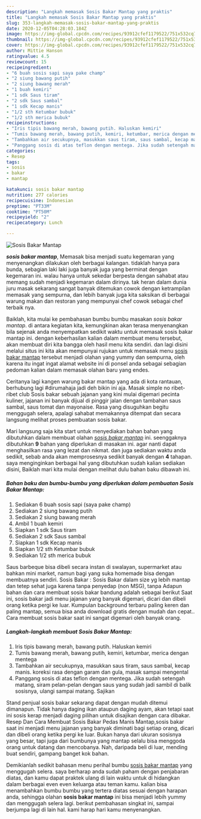 ```yaml
---
description: "Langkah memasak Sosis Bakar Mantap yang praktis"
title: "Langkah memasak Sosis Bakar Mantap yang praktis"
slug: 353-langkah-memasak-sosis-bakar-mantap-yang-praktis
date: 2020-12-05T04:28:03.184Z
image: https://img-global.cpcdn.com/recipes/93912cfef1179522/751x532cq70/sosis-bakar-mantap-foto-resep-utama.jpg
thumbnail: https://img-global.cpcdn.com/recipes/93912cfef1179522/751x532cq70/sosis-bakar-mantap-foto-resep-utama.jpg
cover: https://img-global.cpcdn.com/recipes/93912cfef1179522/751x532cq70/sosis-bakar-mantap-foto-resep-utama.jpg
author: Mittie Hanson
ratingvalue: 4.5
reviewcount: 15
recipeingredient:
- "6 buah sosis sapi saya pake champ"
- "2 siung bawang putih"
- "2 siung bawang merah"
- "1 buah kemiri"
- "1 sdk Saus tiram"
- "2 sdk Saus sambal"
- "1 sdk Kecap manis"
- "1/2 sth Ketumbar bubuk"
- "1/2 sth merica bubuk"
recipeinstructions:
- "Iris tipis bawang merah, bawang putih. Haluskan kemiri"
- "Tumis bawang merah, bawang putih, kemiri, ketumbar, merica dengan mentega"
- "Tambahkan air secukupnya, masukkan saus tiram, saus sambal, kecap manis. koreksi rasa dengan garam dan gula, masak sampai mengental"
- "Panggang sosis di atas teflon dengan mentega. Jika sudah setengah matang, siram pelan-pelan dengan saus yang sudah jadi sambil di balik sosisnya, ulangi sampai matang. Sajikan"
categories:
- Resep
tags:
- sosis
- bakar
- mantap

katakunci: sosis bakar mantap 
nutrition: 277 calories
recipecuisine: Indonesian
preptime: "PT33M"
cooktime: "PT50M"
recipeyield: "2"
recipecategory: Lunch

---
```



![Sosis Bakar Mantap](https://img-global.cpcdn.com/recipes/93912cfef1179522/751x532cq70/sosis-bakar-mantap-foto-resep-utama.jpg)

<b><i>sosis bakar mantap</i></b>, Memasak bisa menjadi suatu kegemaran yang menyenangkan dilakukan oleh berbagai kalangan. tidaklah hanya para bunda, sebagian laki laki juga banyak juga yang berminat dengan kegemaran ini. walau hanya untuk sekedar berpesta dengan sahabat atau memang sudah menjadi kegemaran dalam dirinya. tak heran dalam dunia juru masak sekarang sangat banyak ditemukan cowok dengan ketrampilan memasak yang sempurna, dan lebih banyak juga kita saksikan di berbagai warung makan dan restoran yang mempunyai chef cowok sebagai chef terbaik nya.

Baiklah, kita mulai ke pembahasan bumbu bumbu masakan <i>sosis bakar mantap</i>. di antara kegiatan kita, kemungkinan akan terasa menyenangkan bila sejenak anda menyempatkan sedikit waktu untuk memasak sosis bakar mantap ini. dengan keberhasilan kalian dalam membuat menu tersebut, akan membuat diri kita bangga oleh hasil menu kita sendiri. dan lagi disini melalui situs ini kita akan mempunyai rujukan untuk memasak menu <u>sosis bakar mantap</u> tersebut menjadi olahan yang yummy dan sempurna, oleh karena itu ingat ingat alamat website ini di ponsel anda sebagai sebagian pedoman kalian dalam memasak olahan baru yang endes.

Ceritanya lagi kangen warung bakar mantap yang ada di kota rantauan, berhubung lagi #dirumahaja jadi deh bikin ini aja. Masak simple no ribet-ribet club Sosis bakar sebuah jajanan yang kini mulai digemari pecinta kuliner, jajanan ini banyak dijual di pinggir jalan dengan tambahan saus sambal, saus tomat dan mayonaise. Rasa yang disuguhkan begitu menggugah selera, apalagi sahabat memakannya ditempat dan secara langsung melihat proses pembuatan sosis bakar.


Mari langsung saja kita start untuk menyediakan bahan bahan yang dibutuhkan dalam membuat olahan <u><i>sosis bakar mantap</i></u> ini. seenggaknya dibutuhkan <b>9</b> bahan yang diperlukan di masakan ini. agar nanti dapat menghasilkan rasa yang lezat dan nikmat. dan juga sediakan waktu anda sedikit, sebab anda akan memprosesnya sedikit banyak dengan <b>4</b> tahapan. saya menginginkan berbagai hal yang dibutuhkan sudah kalian sediakan disini, Baiklah mari kita mulai dengan melihat dulu bahan baku dibawah ini.

<!--inarticleads1-->

##### Bahan baku dan bumbu-bumbu yang diperlukan dalam pembuatan Sosis Bakar Mantap:

1. Sediakan 6 buah sosis sapi (saya pake champ)
1. Sediakan 2 siung bawang putih
1. Sediakan 2 siung bawang merah
1. Ambil 1 buah kemiri
1. Siapkan 1 sdk Saus tiram
1. Sediakan 2 sdk Saus sambal
1. Siapkan 1 sdk Kecap manis
1. Siapkan 1/2 sth Ketumbar bubuk
1. Sediakan 1/2 sth merica bubuk


Saus barbeque bisa dibeli secara instan di swalayan, supermarket atau bahkan mini market, namun bagi yang suka homemade bisa dengan membuatnya sendiri. Sosis Bakar : Sosis Bakar dalam size yg lebih mantap dan tetep sehat juga karena tanpa penyedap (non MSG), tanpa Adapun bahan dan cara membuat sosis bakar bandung adalah sebagai berikut Saat ini, sosis bakar jadi menu jajanan yang banyak digemari, dicari dan dibeli orang ketika pergi ke luar. Kumpulan background terbaru paling keren dan paling mantap, semua bisa anda download gratis dengan mudah dan cepat.. Cara membuat sosis bakar saat ini sangat digemari oleh banyak orang. 

<!--inarticleads2-->

##### Langkah-langkah membuat Sosis Bakar Mantap:

1. Iris tipis bawang merah, bawang putih. Haluskan kemiri
1. Tumis bawang merah, bawang putih, kemiri, ketumbar, merica dengan mentega
1. Tambahkan air secukupnya, masukkan saus tiram, saus sambal, kecap manis. koreksi rasa dengan garam dan gula, masak sampai mengental
1. Panggang sosis di atas teflon dengan mentega. Jika sudah setengah matang, siram pelan-pelan dengan saus yang sudah jadi sambil di balik sosisnya, ulangi sampai matang. Sajikan


Stand penjual sosis bakar sekarang dapat dengan mudah ditemui dimanapun. Tidak hanya daging ikan ataupun daging ayam, akan tetapi saat ini sosis kerap menjadi daging pilihan untuk disajikan dengan cara dibakar. Resep Dan Cara Membuat Sosis Bakar Pedas Manis Mantap,sosis bakar saat ini menjadi menu jajanan yang banyak diminati bagi setiap orang, dicari dan dibeli orang ketika pergi ke luar. Bukan hanya dari ukuran sosisnya yang besar, tapi juga dari bumbunya yang mantap selalu bisa menggoda orang untuk datang dan mencobanya. Nah, daripada beli di luar, mending buat sendiri, gampang banget kok bahan. 

Demikianlah sedikit bahasan menu perihal bumbu <u>sosis bakar mantap</u> yang menggugah selera. saya berharap anda sudah paham dengan penjabaran diatas, dan kamu dapat praktek ulang di lain waktu untuk di hidangkan dalam berbagai even even keluarga atau teman kamu. kalian bisa menambahkan bumbu bumbu yang tertera diatas sesuai dengan harapan anda, sehingga olahan <b>sosis bakar mantap</b> ini bisa menjadi lebih yummy dan menggugah selera lagi. berikut pembahasan singkat ini, sampai berjumpa lagi di lain hal. kami harap hari kamu menyenangkan.
